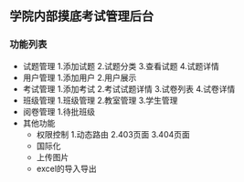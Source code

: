 ## 学院内部摸底考试管理后台
### 功能列表
- 试题管理
  1.添加试题
  2.试题分类
  3.查看试题
  4.试题详情
- 用户管理
    1.添加用户
    2.用户展示
- 考试管理
    1.添加考试
    2.考试试题详情
    3.试卷列表
    4.试卷详情
- 班级管理
    1.班级管理
    2.教室管理
    3.学生管理
- 阅卷管理
    1.待批班级
- 其他功能
    - 权限控制
        1.动态路由
        2.403页面
        3.404页面
    - 国际化
    - 上传图片
    - excel的导入导出
